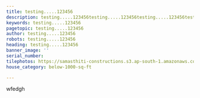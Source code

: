 ```yaml
---
title: testing.....123456
description: testing.....123456testing.....123456testing.....123456testing.....123456testing.....123456
keywords: testing.....123456
pagetopic: testing.....123456
author: testing.....123456
robots: testing.....123456
heading: testing.....123456
banner_image: ''
serial_number: 
tilephotos: https://samasthiti-constructions.s3.ap-south-1.amazonaws.com/uploads/apple-logo.jpg
house_category: below-1000-sq-ft

---
```

wfedgh